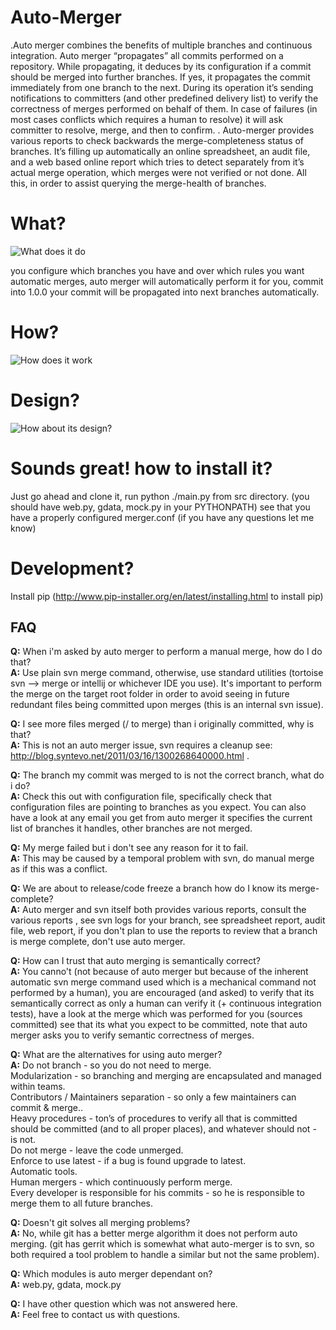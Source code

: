 Auto-Merger
===========
.Auto merger combines the benefits of multiple branches and continuous integration.  Auto merger “propagates” all commits performed on a repository.  While propagating, it deduces by its configuration if a commit should be merged into further branches.  If yes, it propagates the commit immediately from one branch to the next.   During its operation it’s sending notifications to committers (and other predefined delivery list) to verify the correctness of merges performed on behalf of them.  In case of failures (in most cases conflicts which requires a human to resolve) it will ask committer to resolve, merge, and then to confirm.
.
Auto-merger provides various reports to check backwards the merge-completeness status of branches.  It’s filling up automatically an  online spreadsheet, an audit file, and a web based online report which tries to detect separately from it’s actual merge operation, which merges were not verified or not done.  All this, in order to assist querying the merge-health of branches.

What?
=================
![What does it do](https://sites.google.com/site/thedevtips/Home/linux/automerger-branches.png)

you configure which branches you have and over which rules you want automatic merges, auto merger will automatically perform it for you, commit into 1.0.0 your commit will be propagated into next branches automatically.

How?
=================
![How does it work](https://sites.google.com/site/thedevtips/Home/linux/automerger-sequence.png)

Design?
====================
![How about its design?](https://sites.google.com/site/thedevtips/Home/linux/automerger-design.png)



Sounds great! how to install it?
================================
Just go ahead and clone it, run python ./main.py from src directory.
(you should have web.py, gdata, mock.py in your PYTHONPATH)
see that you have a properly configured merger.conf
(if you have any questions let me know)

Development?
====================
Install pip (http://www.pip-installer.org/en/latest/installing.html to install pip)


FAQ
---

**Q:** When i'm asked by auto merger to perform a manual merge, how do I do that?  
**A:** Use plain svn merge command, otherwise, use standard utilities (tortoise svn --> merge or intellij or whichever IDE you use). It's important to perform the merge on the target root folder in order to avoid seeing in future redundant files being committed upon merges (this is an internal svn issue).


**Q:** I see more files merged (/ to merge) than i originally committed, why is that?  
**A:** This is not an auto merger issue, svn requires a cleanup see: http://blog.syntevo.net/2011/03/16/1300268640000.html .


**Q:** The branch my commit was merged to is not the correct branch, what do i do?  
**A:** Check this out with configuration file, specifically check that configuration files are pointing to branches as you expect.  You can also have a look at any email you get from auto merger it specifies the current list of branches it handles, other branches are not merged.


**Q:** My merge failed but i don't see any reason for it to fail.  
**A:** This may be caused by a temporal problem with svn, do manual merge as if this was a conflict.


**Q:** We are about to release/code freeze a branch how do I know its merge-complete?  
**A:** Auto merger and svn itself both provides various reports, consult the various reports , see svn logs for your branch, see spreadsheet report, audit file, web report, if you don't plan to use the reports to review that a branch is merge complete, don't use auto merger.


**Q:** How can I trust that auto merging is semantically correct?  
**A:** You canno't (not because of auto merger but because of the inherent automatic svn merge command used which is a mechanical command not performed by a human), you are encouraged (and asked) to verify that its semantically correct as only a human can verify it (+ continuous integration tests), have a look at the merge which was performed for you (sources committed) see that its what you expect to be committed, note that auto merger asks you to verify semantic correctness of merges.


**Q:** What are the alternatives for using auto merger?  
**A:** 
Do not branch - so you do not need to merge.  
Modularization - so branching and merging are encapsulated and managed within teams.  
Contributors / Maintainers separation - so only a few maintainers can commit & merge..  
Heavy procedures - ton’s of procedures to verify all that is committed should be committed (and to all proper places), and whatever should not - is not.  
Do not merge - leave the code unmerged.  
Enforce to use latest - if a bug is found upgrade to latest.  
Automatic tools.  
Human mergers - which continuously perform merge.  
Every developer is responsible for his commits - so he is responsible to merge them to all future branches.  


**Q:** Doesn't git solves all merging problems?  
**A:** No, while git has a better merge algorithm it does not perform auto merging. (git has gerrit which is somewhat what auto-merger is to svn, so both required a tool problem to handle a similar but not the same problem).  

**Q:** Which modules is auto merger dependant on?  
**A:** web.py, gdata, mock.py

**Q:** I have other question which was not answered here.  
**A:** Feel free to contact us with questions.
